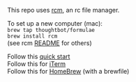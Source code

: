 This repo uses [rcm](https://github.com/thoughtbot/rcm), an rc file manager.

To set up a new computer (mac):    
`brew tap thoughtbot/formulae`       
`brew install rcm`  
(see rcm [README](https://github.com/thoughtbot/rcm) for others)  

Follow this [quick start](http://thoughtbot.github.io/rcm/rcm.7.html)     
Follow this for [iTerm](http://stratus3d.com/blog/2015/02/28/sync-iterm2-profile-with-dotfiles-repository/)     
Follow this for [HomeBrew](https://medium.com/@satorusasozaki/automate-mac-os-x-configuration-by-using-brewfile-58a78ce5cc53) (with a brewfile)
